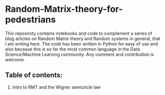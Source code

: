 # Random-Matrix-theory-for-pedestrians

This reposiroty contains notebooks and code to complement a series of blog articles on Random Matrix theory and Random systems in general, that I am writing here. 
The code has been written in Python for easy of use and also becasue this is so far the most common language in the Data Science/Machine Learning community. Any comment and contribution is welcome. 

## Table of contents: 
01. Intro to RMT and the Wigner semicircle law 
